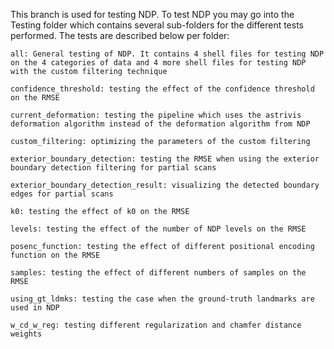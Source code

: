 This branch is used for testing NDP. To test NDP you may go into the Testing folder which contains several sub-folders for the different tests performed. The tests are described below per folder:

```
all: General testing of NDP. It contains 4 shell files for testing NDP on the 4 categories of data and 4 more shell files for testing NDP with the custom filtering technique

confidence_threshold: testing the effect of the confidence threshold on the RMSE

current_deformation: testing the pipeline which uses the astrivis deformation algorithm instead of the deformation algorithm from NDP

custom_filtering: optimizing the parameters of the custom filtering

exterior_boundary_detection: testing the RMSE when using the exterior boundary detection filtering for partial scans

exterior_boundary_detection_result: visualizing the detected boundary edges for partial scans

k0: testing the effect of k0 on the RMSE

levels: testing the effect of the number of NDP levels on the RMSE

posenc_function: testing the effect of different positional encoding function on the RMSE

samples: testing the effect of different numbers of samples on the RMSE

using_gt_ldmks: testing the case when the ground-truth landmarks are used in NDP

w_cd_w_reg: testing different regularization and chamfer distance weights
```
